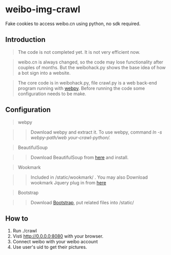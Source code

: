 weibo-img-crawl
===============

Fake cookies to access weibo.cn using python, no sdk required.

## Introduction

> The code is not completed yet. It is not very efficient now.

> weibo.cn is always changed, so the code may lose functionality after couples of months. But the weibohack.py shows the base idea of how a bot sign into a website.

> The core code is in weibohack.py, file crawl.py is a web back-end program running with [webpy](http://webpy.org/). Before running the code some configuration needs to be make.

## Configuration

> webpy

>> Download webpy and extract it.
>> To use webpy, command _ln -s webpy-path/web your-crawl-python/._

> BeautifulSoup

>> Download BeautifulSoup from [here](http://www.crummy.com/software/BeautifulSoup/) and install.

> Wookmark

>> Included in /static/wookmark/ . You may also Download wookmark Jquery plug in from [here](www.wookmark.com/jquery-plugin)

> Bootstrap

>> Download [Bootstrap](http://twitter.github.com/bootstrap/), put related files into /static/

## How to
1. Run ./crawl
2. Visti http://0.0.0.0:8080 with your browser.
3. Connect weibo with your weibo account
4. Use user's uid to get their pictures.


